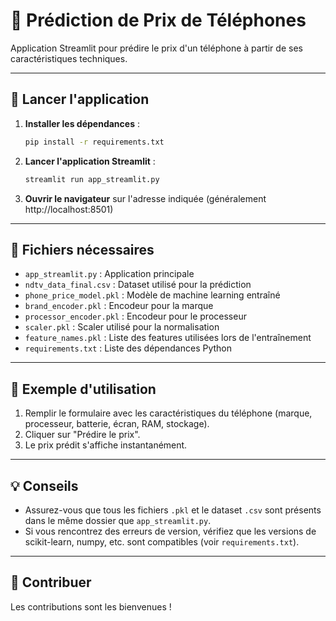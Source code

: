 # 📱 Prédiction de Prix de Téléphones

Application Streamlit pour prédire le prix d'un téléphone à partir de ses caractéristiques techniques.

---

## 🚀 Lancer l'application

1. **Installer les dépendances** :

   ```bash
   pip install -r requirements.txt
   ```

2. **Lancer l'application Streamlit** :

   ```bash
   streamlit run app_streamlit.py
   ```

3. **Ouvrir le navigateur** sur l'adresse indiquée (généralement http://localhost:8501)

---

## 📂 Fichiers nécessaires

- `app_streamlit.py` : Application principale
- `ndtv_data_final.csv` : Dataset utilisé pour la prédiction
- `phone_price_model.pkl` : Modèle de machine learning entraîné
- `brand_encoder.pkl` : Encodeur pour la marque
- `processor_encoder.pkl` : Encodeur pour le processeur
- `scaler.pkl` : Scaler utilisé pour la normalisation
- `feature_names.pkl` : Liste des features utilisées lors de l'entraînement
- `requirements.txt` : Liste des dépendances Python

---

## 📝 Exemple d'utilisation

1. Remplir le formulaire avec les caractéristiques du téléphone (marque, processeur, batterie, écran, RAM, stockage).
2. Cliquer sur "Prédire le prix".
3. Le prix prédit s'affiche instantanément.

---

## 💡 Conseils

- Assurez-vous que tous les fichiers `.pkl` et le dataset `.csv` sont présents dans le même dossier que `app_streamlit.py`.
- Si vous rencontrez des erreurs de version, vérifiez que les versions de scikit-learn, numpy, etc. sont compatibles (voir `requirements.txt`).

---

## 🤝 Contribuer

Les contributions sont les bienvenues !
